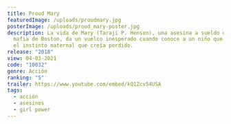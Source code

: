 ```yaml
---
title: Proud Mary
featuredImage: /uploads/proudmary.jpg
posterImage: /uploads/proud_mary-poster.jpg
description: La vida de Mary (Taraji P. Henson), una asesina a sueldo de la
  mafia de Boston, da un vuelco inesperado cuando conoce a un niño que despierta
  el instinto maternal que creía perdido.
release: "2018"
view: 04-03-2021
code: "10032"
genre: Acción
ranking: "5"
trailer: https://www.youtube.com/embed/kQ1Zcv54USA
tags:
  - acción
  - asesinos
  - girl power
---
```

